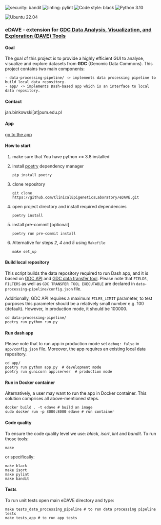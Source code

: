 ![security: bandit](https://img.shields.io/badge/security-bandit-yellow.svg)
![linting: pylint](https://img.shields.io/badge/linting-pylint-yellowgreen)
![Code style: black](https://img.shields.io/badge/code%20style-black-000000.svg)
![Python 3.10](https://img.shields.io/badge/python-3.10-blue.svg)

![Ubuntu 22.04](https://img.shields.io/badge/Ubuntu-E95420?style=for-the-badge&logo=ubuntu&logoColor=white)

### eDAVE - extension for [GDC Data Analysis, Visualization, and Exploration (DAVE) Tools](https://gdc.cancer.gov/analyze-data/gdc-dave-tools)


#### Goal
The goal of this project is to provide a highly efficient GUI to analyse, visualize and explore datasets from **GDC** (Genomic Data Commons).
This project contains two main components:

```
- data-processing-pipeline/ -> implements data processing pipeline to build local data repository.
- app/ -> implements Dash-based app which is an interface to local data repository.
```

#### Contact
jan.binkowski[at]pum.edu.pl

#### App
[go to the app](https://edave.pum.edu.pl/)

#### How to start
1. make sure that You have python >= 3.8 installed
2. install [poetry](https://python-poetry.org/) dependency manager

       pip install poetry

3. clone repository

       git clone https://github.com/ClinicalEpigeneticsLaboratory/eDAVE.git

4. open project directory and install required dependencies

       poetry install

5. install pre-commit [optional]

       poetry run pre-commit install

6. Alternative for steps *2*, *4* and *5* using `Makefile`

       make set_up

#### Build local repository
This script builds the data repository required to run Dash app, and it is
based on [GDC API](https://gdc.cancer.gov/developers/gdc-application-programming-interface-api)
and [GDC data transfer tool](https://docs.gdc.cancer.gov/Data_Transfer_Tool/Users_Guide/Getting_Started/).
Please note that `FIELDS`, `FILTERS` as well as `GDC TRANSFER TOOL EXECUTABLE`
are declared in `data-processing-pipeline/config.json` file.

Additionally, GDC API requires a maximum `FILES_LIMIT` parameter, to test purposes this parameter should
be a relatively small number e.g. 100 (default). However, in production mode, it should be 100000.

    cd data-processing-pipeline/
    poetry run python run.py

#### Run dash app
Please note that to run app in production mode set `debug: false` in `app/config.json` file. Moreover,
the app requires an existing local data repository.

    cd app/
    poetry run python app.py  # development mode
    poetry run gunicorn app:server  # production mode

#### Run in Docker container
Alternatively, a user may want to run the app in Docker container. This solution comprises all above-mentioned steps.

    docker build . -t edave # build an image
    sudo docker run -p 8000:8000 edave # run container

#### Code quality
To ensure the code quality level we use: *black*, *isort*, *lint* and *bandit*. To run those tools:

    make

or specifically:

    make black
    make isort
    make pylint
    make bandit

#### Tests
To run unit tests open main eDAVE directory and type:

    make tests_data_processing_pipeline # to run data processing pipeline tests
    make tests_app # to run app tests

